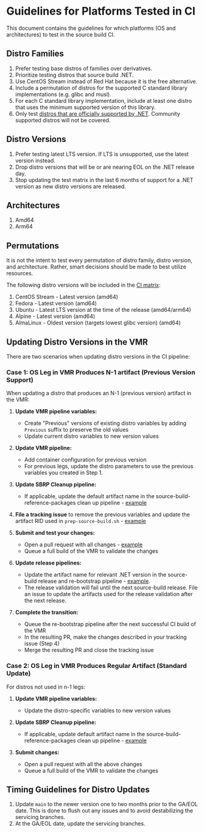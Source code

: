 # Guidelines for Platforms Tested in CI

This document contains the guidelines for which platforms (OS and architectures)
to test in the source build CI.

## Distro Families

1. Prefer testing base distros of families over derivatives.
1. Prioritize testing distros that source build .NET.
1. Use CentOS Stream instead of Red Hat because it is the free alternative.
1. Include a permutation of distros for the supported C standard library
implementations (e.g. glibc and musl).
1. For each C standard library implementation, include at least one distro that
uses the minimum supported version of this library.
1. Only test [distros that are officially supported by
.NET](https://github.com/dotnet/core/blob/main/os-lifecycle-policy.md#net-supported-os-policy).
Community supported distros will not be covered.

## Distro Versions

1. Prefer testing latest LTS version. If LTS is unsupported, use the latest
   version instead.
1. Drop distro versions that will be or are nearing EOL on the .NET release day.
1. Stop updating the test matrix in the last 6 months of support for a .NET
version as new distro versions are released.

## Architectures

1. Amd64
1. Arm64

## Permutations

It is not the intent to test every permutation of distro family, distro version,
and architecture. Rather, smart decisions should be made to best utilize
resources.

The following distro versions will be included in the [CI
matrix](https://github.com/dotnet/sdk/blob/main/eng/pipelines/templates/stages/vmr-build.yml):

1. CentOS Stream - Latest version (amd64)
1. Fedora - Latest version (amd64)
1. Ubuntu - Latest LTS version at the time of the release (amd64/arm64)
1. Alpine - Latest version (amd64)
1. AlmaLinux - Oldest version (targets lowest glibc version) (amd64)

## Updating Distro Versions in the VMR

There are two scenarios when updating distro versions in the CI pipeline:

### Case 1: OS Leg in VMR Produces N-1 artifact (Previous Version Support)

When updating a distro that produces an N-1 (previous version) artifact in the VMR:

1. **Update VMR pipeline variables:**
   - Create "Previous" versions of existing distro variables by adding `Previous` suffix to preserve the old values
   - Update current distro variables to new version values

1. **Update VMR pipeline:**
   - Add container configuration for previous version
   - For previous legs, update the distro parameters to use the previous variables you created in Step 1.

1. **Update SBRP Cleanup pipeline:**
   - If applicable, update the default artifact name in the source-build-reference-packages clean up pipeline - [example](https://github.com/dotnet/source-build-reference-packages/pull/1284)

1. **File a tracking issue** to remove the previous variables and update the artifact RID used in `prep-source-build.sh` - [example](https://github.com/dotnet/source-build/issues/5238)

1. **Submit and test your changes:**
   - Open a pull request with all changes - [example](https://github.com/dotnet/dotnet/pull/1093)
   - Queue a full build of the VMR to validate the changes

1. **Update release pipelines:**
   - Update the artifact name for relevant .NET version in the source-build release and re-bootstrap pipeline - [example](https://dev.azure.com/dnceng/internal/_git/dotnet-release/commit/c9be53307205765ebae48c18d00ef6260e596817?path=/eng/pipeline/source-build-release/steps/re-bootstrap.yml&version=GBmain&line=90&lineEnd=91&lineStartColumn=1&lineEndColumn=1&type=2&lineStyle=plain&_a=files).
   - The release validation will fail until the next source-build release. File an issue to update the artifacts used for the release validation after the next release.

1. **Complete the transition:**
   - Queue the re-bootstrap pipeline after the next successful CI build of the VMR
   - In the resulting PR, make the changes described in your tracking issue (Step 4)
   - Merge the resulting PR and close the tracking issue

### Case 2: OS Leg in VMR Produces Regular Artifact (Standard Update)

For distros not used in n-1 legs:

1. **Update VMR pipeline variables:**
   - Update the distro-specific variables to new version values

1. **Update SBRP Cleanup pipeline:**
   - If applicable, update default artifact name in the source-build-reference-packages clean up pipeline - [example](https://github.com/dotnet/source-build-reference-packages/pull/1284)

1. **Submit changes:**
   - Open a pull request with all the above changes
   - Queue a full build of the VMR to validate the changes

## Timing Guidelines for Distro Updates

1. Update `main` to the newer version one to two months prior to the GA/EOL date.
    This is done to flush out any issues and to avoid destabilizing the servicing
    branches.
1. At the GA/EOL date, update the servicing branches.
